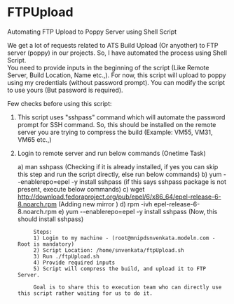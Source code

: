 # FTPUpload
Automating FTP Upload to Poppy Server using Shell Script

We get a lot of requests related to ATS Build Upload (Or anyother) to FTP server (poppy) in our projects.
So, I have automated the process using Shell Script.  
You need to provide inputs in the beginning of the script (Like Remote Server, Build Location, Name etc.,). 
For now, this script will upload to poppy using my credentials (without password prompt). You can modify the script to use yours (But password is required). 

Few checks before using this script:
1) This script uses "sshpass" command which will automate the password prompt for SSH command. So, this should be installed on the remote server you are trying to compress the build (Example: VM55, VM31, VM65 etc.,) 
2) Login to remote server and run below commands (Onetime Task)

    a) man sshpass (Checking if it is already installed, if yes you can skip this step and run the script directly, else run below commands)
    b) yum --enablerepo=epel -y install sshpass (if this says sshpass package is not present, execute below commands)
    c) wget http://download.fedoraproject.org/pub/epel/6/x86_64/epel-release-6-8.noarch.rpm  (Adding new mirror )
    d) rpm -ivh epel-release-6-8.noarch.rpm
    e) yum --enablerepo=epel -y install sshpass (Now, this should install sshpass)

			Steps:
			1) Login to my machine - (root@mnipdsnvenkata.modeln.com - Root is mandatory)
			2) Script Location: /home/snvenkata/ftpUpload.sh
			3) Run ./ftpUpload.sh
			4) Provide required inputs
			5) Script will compress the build, and upload it to FTP Server. 

			Goal is to share this to execution team who can directly use this script rather waiting for us to do it.

